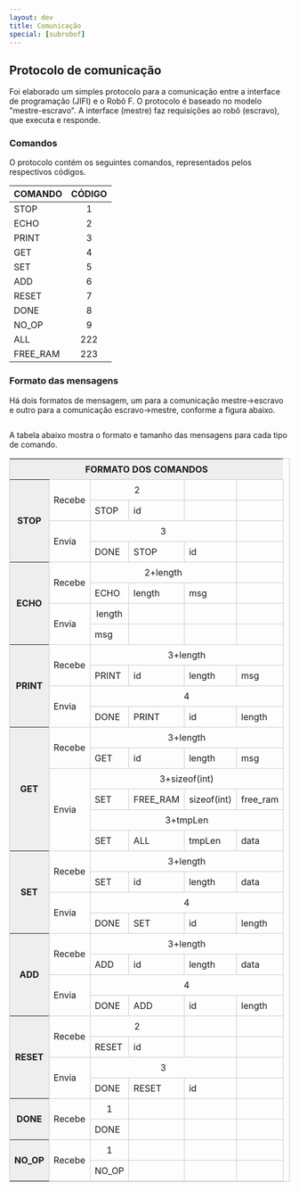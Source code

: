 ```yaml
---
layout: dev
title: Comunicação
special: [subrobof]
---
```


## Protocolo de comunicação

Foi elaborado um simples protocolo para a comunicação entre a interface de programação (JIFI) e o Robô F. O protocolo é baseado no modelo "mestre-escravo". A interface (mestre) faz requisições ao robô (escravo), que executa e responde.

### Comandos

O protocolo contém os seguintes comandos, representados pelos respectivos códigos.

| COMANDO   | CÓDIGO |
|-----------|:------:|
| STOP	    | 1      |
| ECHO	    | 2      |
| PRINT	    | 3      |
| GET	    | 4      |
| SET	    | 5      |
| ADD	    | 6      |
| RESET	    | 7      |
| DONE	    | 8      |
| NO_OP	    | 9      |
| ALL	    | 222    |
| FREE_RAM  | 223    |

### Formato das mensagens

Há dois formatos de mensagem, um para a comunicação mestre->escravo e outro para a comunicação escravo->mestre, conforme a figura abaixo.

<center><img src="/assets/img/dev/robof/Protoco_comunicacao.png" alt=""></center>

A tabela abaixo mostra o formato e tamanho das mensagens para cada tipo de comando.

<!-- ## Documentação das Classes do Software RobotLib

[http://petrobo.github.io/RobotLib/index.html](http://petrobo.github.io/RobotLib/index.html) -->

<style type="text/css">
table.tableizer-table {
border: 1px solid #CCC;
}
.tableizer-table td {
padding: 8px;
margin: 6px;
border: 1px solid #ccc;
}
.tableizer-table th {
padding: 8px;
background-color: #EEE;
}
</style>

<center>
<table class="tableizer-table">
<tr class="tableizer-firstrow"><th colspan="7">FORMATO DOS COMANDOS</th></tr>
 <tr><th rowspan="4">STOP</th><td rowspan="2">Recebe</td><td colspan="2" align="center">2</td><td>&nbsp;</td><td>&nbsp;</td></tr>
 <tr><td>STOP</td><td>id</td><td>&nbsp;</td><td>&nbsp;</td></tr>
 <tr><td rowspan="2">Envia</td><td colspan="3" align="center">3</td><td>&nbsp;</td></tr>
 <tr><td>DONE</td><td>STOP</td><td>id</td><td>&nbsp;</td></tr>
 <tr><th rowspan="4">ECHO</td><td rowspan="2">Recebe</td><td colspan="3" align="center">2+length</td><td>&nbsp;</td></tr>
 <tr><td>ECHO</td><td>length</td><td>msg</td><td>&nbsp;</td></tr>
 <tr><td rowspan="2">Envia</td><td align="center">length</td><td>&nbsp;</td><td>&nbsp;</td><td>&nbsp;</td></tr>
 <tr><td>msg</td><td>&nbsp;</td><td>&nbsp;</td><td>&nbsp;</td></tr>
 <tr><th rowspan="4">PRINT</td><td rowspan="2">Recebe</td><td colspan="4" align="center">3+length</td></tr>
 <tr><td>PRINT</td><td>id</td><td>length</td><td>msg</td></tr>
 <tr><td rowspan="2">Envia</td><td colspan="4" align="center">4</td></tr>
 <tr><td>DONE</td><td>PRINT</td><td>id</td><td>length</td></tr>
 <tr><th rowspan="6">GET</td><td rowspan="2">Recebe</td><td colspan="4" align="center">3+length</td></tr>
 <tr><td>GET</td><td>id</td><td>length</td><td>msg</td></tr>
 <tr><td rowspan="4">Envia</td><td colspan="4" align="center">3+sizeof(int)</td></tr>
 <tr><td>SET</td><td>FREE_RAM</td><td>sizeof(int)</td><td>free_ram</td></tr>
 <tr><td colspan="4" align="center">3+tmpLen</td></tr>
 <tr><td>SET</td><td>ALL</td><td>tmpLen</td><td>data</td></tr>
 <tr><th rowspan="4">SET</td><td rowspan="2">Recebe</td><td colspan="4" align="center">3+length</td></tr>
 <tr><td>SET</td><td>id</td><td>length</td><td>data</td></tr>
 <tr><td rowspan="2">Envia</td><td colspan="4" align="center">4</td></tr>
 <tr><td>DONE</td><td>SET</td><td>id</td><td>length</td></tr>
 <tr><th rowspan="4">ADD</td><td rowspan="2">Recebe</td><td colspan="4" align="center">3+length</td></tr>
 <tr><td>ADD</td><td>id</td><td>length</td><td>data</td></tr>
 <tr><td rowspan="2">Envia</td><td colspan="4" align="center">4</td></tr>
 <tr><td>DONE</td><td>ADD</td><td>id</td><td>length</td></tr>
 <tr><th rowspan="4">RESET</td><td rowspan="2">Recebe</td><td colspan="2" align="center">2</td><td>&nbsp;</td><td>&nbsp;</td></tr>
 <tr><td>RESET</td><td>id</td><td>&nbsp;</td><td>&nbsp;</td></tr>
 <tr><td rowspan="2">Envia</td><td colspan="3" align="center">3</td><td>&nbsp;</td></tr>
 <tr><td>DONE</td><td>RESET</td><td>id</td><td>&nbsp;</td></tr>
 <tr><th rowspan="2">DONE</td><td rowspan="2">Recebe</td><td align="center">1</td><td>&nbsp;</td><td>&nbsp;</td><td>&nbsp;</td></tr>
 <tr><td>DONE</td><td>&nbsp;</td><td>&nbsp;</td><td>&nbsp;</td></tr>
 <tr><th rowspan="2">NO_OP</td><td rowspan="2">Recebe</td><td align="center">1</td><td>&nbsp;</td><td>&nbsp;</td><td>&nbsp;</td></tr>
 <tr><td>NO_OP</td><td>&nbsp;</td><td>&nbsp;</td><td></td></tr>
</table>
</center>
